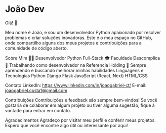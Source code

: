 <h1>João Dev</h1>
Olá! 👋

Meu nome é João, e sou um desenvolvedor Python apaixonado por resolver problemas e criar soluções inovadoras. Este é o meu espaço no GitHub, onde compartilho alguns dos meus projetos e contribuições para a comunidade de código aberto.

Sobre Mim
👨‍💻 Desenvolvedor Python Full-Stack
🎓 Faculdade Descomplica
💼 Trabalhando como desenvolvedor na Referencia Holding
🌱 Sempre aprendendo e buscando melhorar minhas habilidades
Linguagens e Tecnologias
Python
Django
Flask
JavaScript (React, Next)
HTML/CSS

Contato
LinkedIn: https://www.linkedin.com/in/joaogabriel-ct/
E-mail: joaogabriel.costa1@gmail.com

Contribuições
Contribuições e feedback são sempre bem-vindos! Se você gostaria de colaborar em algum projeto ou tiver alguma sugestão, fique à vontade para entrar em contato.

Agradecimentos
Agradeço por visitar meu perfil e conferir meus projetos. Espero que você encontre algo útil ou interessante por aqui!
